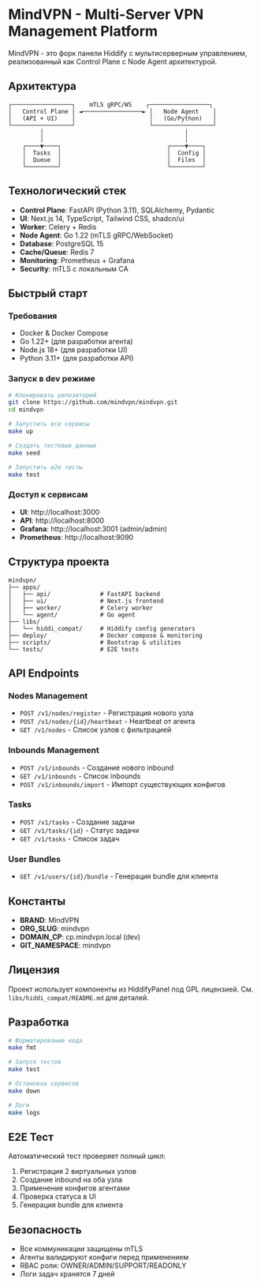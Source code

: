 # MindVPN - Multi-Server VPN Management Platform

MindVPN - это форк панели Hiddify с мультисерверным управлением, реализованный как Control Plane с Node Agent архитектурой.

## Архитектура

```
┌─────────────────┐    mTLS gRPC/WS    ┌─────────────────┐
│   Control Plane │ ◄─────────────────► │   Node Agent    │
│   (API + UI)    │                     │   (Go/Python)   │
└─────────────────┘                     └─────────────────┘
         │                                        │
         │                                        │
    ┌────▼────┐                              ┌────▼────┐
    │  Tasks  │                              │  Config │
    │  Queue  │                              │  Files  │
    └─────────┘                              └─────────┘
```

## Технологический стек

- **Control Plane**: FastAPI (Python 3.11), SQLAlchemy, Pydantic
- **UI**: Next.js 14, TypeScript, Tailwind CSS, shadcn/ui
- **Worker**: Celery + Redis
- **Node Agent**: Go 1.22 (mTLS gRPC/WebSocket)
- **Database**: PostgreSQL 15
- **Cache/Queue**: Redis 7
- **Monitoring**: Prometheus + Grafana
- **Security**: mTLS с локальным CA

## Быстрый старт

### Требования

- Docker & Docker Compose
- Go 1.22+ (для разработки агента)
- Node.js 18+ (для разработки UI)
- Python 3.11+ (для разработки API)

### Запуск в dev режиме

```bash
# Клонировать репозиторий
git clone https://github.com/mindvpn/mindvpn.git
cd mindvpn

# Запустить все сервисы
make up

# Создать тестовые данные
make seed

# Запустить e2e тесты
make test
```

### Доступ к сервисам

- **UI**: http://localhost:3000
- **API**: http://localhost:8000
- **Grafana**: http://localhost:3001 (admin/admin)
- **Prometheus**: http://localhost:9090

## Структура проекта

```
mindvpn/
├── apps/
│   ├── api/              # FastAPI backend
│   ├── ui/               # Next.js frontend
│   ├── worker/           # Celery worker
│   └── agent/            # Go agent
├── libs/
│   └── hiddi_compat/     # Hiddify config generators
├── deploy/               # Docker compose & monitoring
├── scripts/              # Bootstrap & utilities
└── tests/                # E2E tests
```

## API Endpoints

### Nodes Management
- `POST /v1/nodes/register` - Регистрация нового узла
- `POST /v1/nodes/{id}/heartbeat` - Heartbeat от агента
- `GET /v1/nodes` - Список узлов с фильтрацией

### Inbounds Management
- `POST /v1/inbounds` - Создание нового inbound
- `GET /v1/inbounds` - Список inbounds
- `POST /v1/inbounds/import` - Импорт существующих конфигов

### Tasks
- `POST /v1/tasks` - Создание задачи
- `GET /v1/tasks/{id}` - Статус задачи
- `GET /v1/tasks` - Список задач

### User Bundles
- `GET /v1/users/{id}/bundle` - Генерация bundle для клиента

## Константы

- **BRAND**: MindVPN
- **ORG_SLUG**: mindvpn
- **DOMAIN_CP**: cp.mindvpn.local (dev)
- **GIT_NAMESPACE**: mindvpn

## Лицензия

Проект использует компоненты из HiddifyPanel под GPL лицензией. См. `libs/hiddi_compat/README.md` для деталей.

## Разработка

```bash
# Форматирование кода
make fmt

# Запуск тестов
make test

# Остановка сервисов
make down

# Логи
make logs
```

## E2E Тест

Автоматический тест проверяет полный цикл:
1. Регистрация 2 виртуальных узлов
2. Создание inbound на оба узла
3. Применение конфигов агентами
4. Проверка статуса в UI
5. Генерация bundle для клиента

## Безопасность

- Все коммуникации защищены mTLS
- Агенты валидируют конфиги перед применением
- RBAC роли: OWNER/ADMIN/SUPPORT/READONLY
- Логи задач хранятся 7 дней
